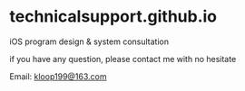 # technicalsupport.github.io

iOS program design & system consultation

if you have any question, please contact me with no hesitate

Email: kloop199@163.com
